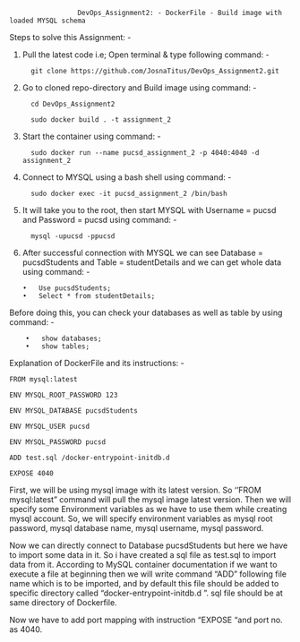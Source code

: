                      DevOps_Assignment2: - DockerFile - Build image with loaded MYSQL schema

Steps to solve this Assignment: -

1.	Pull the latest code i.e; Open terminal & type following command: -
          
          git clone https://github.com/JosnaTitus/DevOps_Assignment2.git

2.	Go to cloned repo-directory and Build image using command: -
  
          cd DevOps_Assignment2
          
          sudo docker build . -t assignment_2
          
3.	Start the container using command: -

          sudo docker run --name pucsd_assignment_2 -p 4040:4040 -d assignment_2

4.	Connect to MYSQL using a bash shell using command: -

          sudo docker exec -it pucsd_assignment_2 /bin/bash
 
5.	It will take you to the root, then start MYSQL with Username = pucsd and Password = pucsd using command: -

          mysql -upucsd -ppucsd

6.	After successful connection with MYSQL we can see Database = pucsdStudents and Table = studentDetails and we can get whole data using command: -
      
        •	Use pucsdStudents;
        •	Select * from studentDetails;

Before doing this, you can check your databases as well as table by using command: -

        •	show databases; 
        •	show tables;

Explanation of DockerFile and its instructions: -

    FROM mysql:latest 

    ENV MYSQL_ROOT_PASSWORD 123 

    ENV MYSQL_DATABASE pucsdStudents 

    ENV MYSQL_USER pucsd 

    ENV MYSQL_PASSWORD pucsd 

    ADD test.sql /docker-entrypoint-initdb.d 

    EXPOSE 4040

First, we will be using mysql image with its latest version. So ‘’FROM mysql:latest” command will pull the mysql image latest version.
Then we will specify some Environment variables as we have to use them while creating mysql account. So, we will specify environment variables as mysql root password, mysql database name, mysql username, mysql password.

Now we can directly connect to Database pucsdStudents but here we have to import some data in it. So i have created a sql file as test.sql to import data from it. According to MySQL container documentation if we want to execute a file at beginning then we will write command “ADD” following file name which is to be imported, and by default this file should be added to specific directory called “docker-entrypoint-initdb.d ”. sql file should be at same directory of Dockerfile.

Now we have to add port mapping with instruction “EXPOSE “and port no. as 4040.

